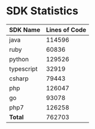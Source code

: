 # SDK Statistics

| SDK Name | Lines of Code |
| -------- | ------------- |
| java | 114596 |
| ruby | 60836 |
| python | 129526 |
| typescript | 32919 |
| csharp | 79443 |
| php | 126047 |
| go | 93078 |
| php7 | 126258 |
| **Total** | 762703 |
